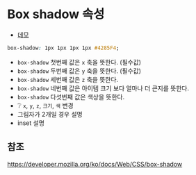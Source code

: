 # Box shadow 속성

* [데모](https://ovdncids.github.io/html-css-curriculum/box-shadow)

```css
box-shadow: 1px 1px 1px 1px #4285F4;
```
* `box-shadow` 첫번째 값은 `x` 축을 뜻한다. (필수값)
* `box-shadow` 두번째 값은 `y` 축을 뜻한다. (필수값)
* `box-shadow` 세번째 값은 `z` 축을 뜻한다.
* `box-shadow` 네번째 값은 아이템 크기 보다 얼마나 더 큰지를 뜻한다.
* `box-shadow` 다섯번째 값은 색상을 뜻한다.
* ❔ `x`, `y`, `z`, `크기`, `색` 변경
* 그림자가 2개일 경우 설명
* inset 설명

## 참조
https://developer.mozilla.org/ko/docs/Web/CSS/box-shadow
